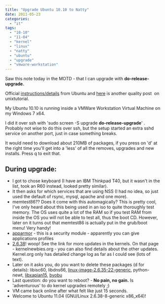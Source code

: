 ```yaml
---
title: "Upgrade Ubuntu 10.10 to Natty"
date: 2011-05-23
categories: 
  - "it"
tags: 
  - "10-10"
  - "11-04"
  - "kernel"
  - "linux"
  - "natty"
  - "ubuntu"
  - "upgrade"
  - "vmware-workstation"
---
```


Saw this note today in the MOTD - that I can upgrade with **do-release-upgrade.**

Official [instructions/details](http://www.ubuntu.com/download/ubuntu/upgrade ".com") from Ubuntu and [here](http://www.unixtutorial.org/2011/03/upgrading-ubuntu-with-do-release-upgrade/ "unixtutorial") is another quality post  on unixtutorial.

My Ubuntu 10.10 is running inside a VMWare Workstation Virtual Machine on my Windows 7 x64.

I did it over ssh with 'sudo screen -S upgrade **do-release-upgrade**' . Probably not wise to do this over ssh, but the setup started an extra sshd service on another port, just in case something breaks.

It would need to download about 210MB of packages, if you press on 'd' at the right time you'll get into a 'less' of all the removes, upgrades and new installs. Press q to exit that.

## During upgrade:

- I got to chose keyboard (I have an IBM Thinkpad T40, but it wasn't in the list, took an R60 instead, looked pretty similar).
- It then asks for which services that are using NSS (I had no idea, so just used the default of rsync, mysql, apache and one more).
- memtest86?? Does it come with this automagically? This is pretty cool, I've only heard about this being used in an iso to quite thoroughly test memory. The OS uses quite a lot of the RAM so if you test RAM from inside the OS you will not be able to test all, thus the boot CD. However, later on it turns out that memtest86 is actually put in the grub/boot menu! Very handy!
- [apparmor](http://en.wikipedia.org/wiki/AppArmor "on wikipedia") - this is a security module - apparently you can give applications profiles
- [2.6.38](http://kernelnewbies.org/Linux_2_6_38 "on kernelnewbies.org")! woop! See the link for more updates in the kernels. On that page - kernelnewbies.org - you can also find details about the other updates. Kernel.org only has detailed change log as far as I could see (lots of text).
- Later on it asks you, do you want to delete these packages (d for details): libisc60, libdns66, [linux-image-2.6.35-22-generic](http://www.guldmyr.com/blog/upgrade-ubuntu-10-10-to-natty "This is the kernel, you are installing a newer one :)"), python-newt, [libxapian15](http://packages.ubuntu.com/hardy/libxapian15 "supposedly a new indexer has been introduced"), [byobu](http://packages.ubuntu.com/natty/byobu "a profile switcher, supposedly a new one has been introduced here as well")
- ﻿﻿Last question: do you want to reboot? - **No pain, no gain.** Is 'adventurous' to do kernel upgrades remotely ;)
- VM came back online after what felt like just 15 seconds.
- ﻿Welcome to Ubuntu 11.04 (GNU/Linux 2.6.38-8-generic x86\_x64)!
